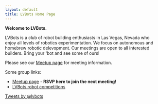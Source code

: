 ```yaml
---
layout: default
title: LVBots Home Page
---
```


**Welcome to LVBots.**

LVBots is a club of robot building enthusiasts in Las Vegas, Nevada
who enjoy all levels of robotics experimentation.  We focus on
autonomous and homebrew robotic delevopment.  Our meetings are open to
all interested builders. Bring your 'bot and see some of ours!

Please see our [Meetup page](https://www.meetup.com/lvbots/) for
meeting information.

Some group links:

* [Meetup page](https://www.meetup.com/lvbots/) - **RSVP here to join the next meeting!**
* [LVBots robot competitions](events)

<a class="twitter-timeline" href="https://twitter.com/lvbots" data-widget-id="638514708975235072">Tweets by @lvbots</a>
<script>!function(d,s,id){var js,fjs=d.getElementsByTagName(s)[0],p=/^http:/.test(d.location)?'http':'https';if(!d.getElementById(id)){js=d.createElement(s);js.id=id;js.src=p+"://platform.twitter.com/widgets.js";fjs.parentNode.insertBefore(js,fjs);}}(document,"script","twitter-wjs");</script>